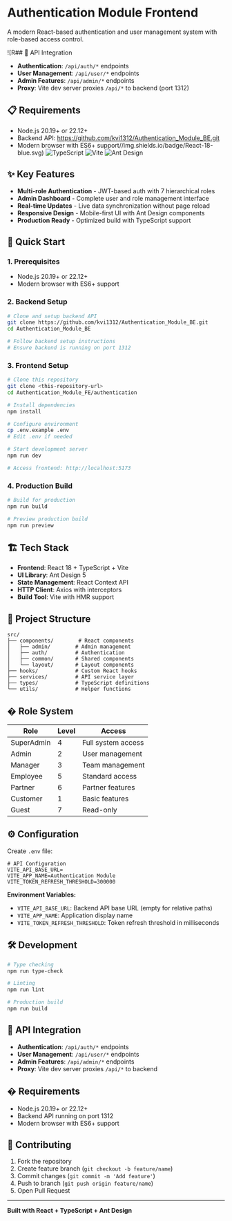 # Authentication Module Frontend

A modern React-based authentication and user management system with role-based access control.

![R## 🔧 API Integration

- **Authentication**: `/api/auth/*` endpoints
- **User Management**: `/api/user/*` endpoints
- **Admin Features**: `/api/admin/*` endpoints
- **Proxy**: Vite dev server proxies `/api/*` to backend (port 1312)

## 📋 Requirements

- Node.js 20.19+ or 22.12+
- Backend API: https://github.com/kvi1312/Authentication_Module_BE.git
- Modern browser with ES6+ support//img.shields.io/badge/React-18-blue.svg)
  ![TypeScript](https://img.shields.io/badge/TypeScript-5-blue.svg)
  ![Vite](https://img.shields.io/badge/Vite-7.1.3-purple.svg)
  ![Ant Design](https://img.shields.io/badge/Ant%20Design-5-red.svg)

## ✨ Key Features

- **Multi-role Authentication** - JWT-based auth with 7 hierarchical roles
- **Admin Dashboard** - Complete user and role management interface
- **Real-time Updates** - Live data synchronization without page reload
- **Responsive Design** - Mobile-first UI with Ant Design components
- **Production Ready** - Optimized build with TypeScript support

## 🚀 Quick Start

### 1. Prerequisites

- Node.js 20.19+ or 22.12+
- Modern browser with ES6+ support

### 2. Backend Setup

```bash
# Clone and setup backend API
git clone https://github.com/kvi1312/Authentication_Module_BE.git
cd Authentication_Module_BE

# Follow backend setup instructions
# Ensure backend is running on port 1312
```

### 3. Frontend Setup

```bash
# Clone this repository
git clone <this-repository-url>
cd Authentication_Module_FE/authentication

# Install dependencies
npm install

# Configure environment
cp .env.example .env
# Edit .env if needed

# Start development server
npm run dev

# Access frontend: http://localhost:5173
```

### 4. Production Build

```bash
# Build for production
npm run build

# Preview production build
npm run preview
```

## 🏗️ Tech Stack

- **Frontend**: React 18 + TypeScript + Vite
- **UI Library**: Ant Design 5
- **State Management**: React Context API
- **HTTP Client**: Axios with interceptors
- **Build Tool**: Vite with HMR support

## 📁 Project Structure

```
src/
├── components/        # React components
│   ├── admin/        # Admin management
│   ├── auth/         # Authentication
│   ├── common/       # Shared components
│   └── layout/       # Layout components
├── hooks/            # Custom React hooks
├── services/         # API service layer
├── types/            # TypeScript definitions
└── utils/            # Helper functions
```

## � Role System

| Role       | Level | Access             |
| ---------- | ----- | ------------------ |
| SuperAdmin | 4     | Full system access |
| Admin      | 2     | User management    |
| Manager    | 3     | Team management    |
| Employee   | 5     | Standard access    |
| Partner    | 6     | Partner features   |
| Customer   | 1     | Basic features     |
| Guest      | 7     | Read-only          |

## ⚙️ Configuration

Create `.env` file:

```env
# API Configuration
VITE_API_BASE_URL=
VITE_APP_NAME=Authentication Module
VITE_TOKEN_REFRESH_THRESHOLD=300000
```

**Environment Variables:**

- `VITE_API_BASE_URL`: Backend API base URL (empty for relative paths)
- `VITE_APP_NAME`: Application display name
- `VITE_TOKEN_REFRESH_THRESHOLD`: Token refresh threshold in milliseconds

## 🛠️ Development

```bash
# Type checking
npm run type-check

# Linting
npm run lint

# Production build
npm run build
```

## 🔧 API Integration

- **Authentication**: `/api/auth/*` endpoints
- **User Management**: `/api/user/*` endpoints
- **Admin Features**: `/api/admin/*` endpoints
- **Proxy**: Vite dev server proxies `/api/*` to backend

## � Requirements

- Node.js 20.19+ or 22.12+
- Backend API running on port 1312
- Modern browser with ES6+ support

## 🤝 Contributing

1. Fork the repository
2. Create feature branch (`git checkout -b feature/name`)
3. Commit changes (`git commit -m 'Add feature'`)
4. Push to branch (`git push origin feature/name`)
5. Open Pull Request

---

**Built with React + TypeScript + Ant Design**
